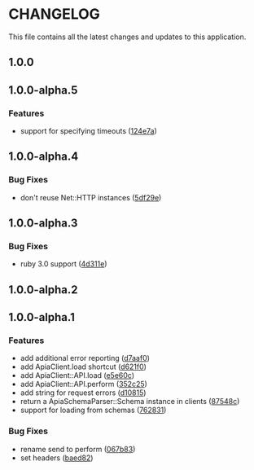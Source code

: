 # CHANGELOG

This file contains all the latest changes and updates to this application.

## 1.0.0

## 1.0.0-alpha.5

### Features

- support for specifying timeouts ([124e7a](https://github.com/krystal/apia-ruby-client/commit/124e7a43d147bdff59cf043d05b0cf5064859a08))

## 1.0.0-alpha.4

### Bug Fixes

- don't reuse Net::HTTP instances ([5df29e](https://github.com/krystal/apia-ruby-client/commit/5df29eac9d17a9fa64fff9224f96887c07ec8b6a))

## 1.0.0-alpha.3

### Bug Fixes

- ruby 3.0 support ([4d311e](https://github.com/krystal/apia-ruby-client/commit/4d311e8b8d56d0ee1cb7a4374159333b26724690))

## 1.0.0-alpha.2

## 1.0.0-alpha.1

### Features

- add additional error reporting ([d7aaf0](https://github.com/krystal/apia-ruby-client/commit/d7aaf0e5e42689e424769a270836f71915139353))
- add ApiaClient.load shortcut ([d621f0](https://github.com/krystal/apia-ruby-client/commit/d621f03d23069cf8fa42e4dfd23233d69318cfba))
- add ApiaClient::API.load ([e5e60c](https://github.com/krystal/apia-ruby-client/commit/e5e60c794c0df61a28e4109d3869f23519bb6d46))
- add ApiaClient::API.perform ([352c25](https://github.com/krystal/apia-ruby-client/commit/352c25a3e54c72e7ec796b0ce2c4fb2ed7dcb596))
- add string for request errors ([d10815](https://github.com/krystal/apia-ruby-client/commit/d1081501352a8a6581f7f1786bc14e95b6d193ee))
- return a ApiaSchemaParser::Schema instance in clients ([87548c](https://github.com/krystal/apia-ruby-client/commit/87548c5f8a63123424f578da2d84e388c49ae019))
- support for loading from schemas ([762831](https://github.com/krystal/apia-ruby-client/commit/7628312106a495df1af175fa4decad5d2d03f57d))

### Bug Fixes

- rename send to perform ([067b83](https://github.com/krystal/apia-ruby-client/commit/067b8391002bd3e7b9b2b73e09d3f6c341ad7a0e))
- set headers ([baed82](https://github.com/krystal/apia-ruby-client/commit/baed82f9e35c65e5fc38812ec023d30d7be17c36))
